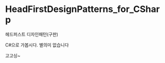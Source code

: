 HeadFirstDesignPatterns_for_CSharp
==================================

헤드퍼스트 디자인패턴(구판) 

C#으로 가봅시다. 별의미 없습니다

고고싱~
